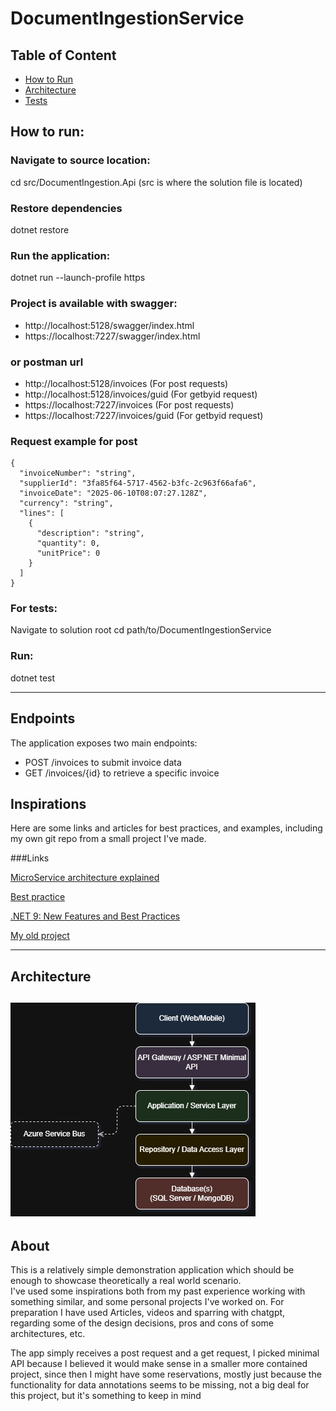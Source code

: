 # DocumentIngestionService

## Table of Content
- [How to Run](#how-to-run)
- [Architecture](#architecture)
- [Tests](#tests)

## How to run: 

### Navigate to source location:
cd src/DocumentIngestion.Api (src is where the solution file is located)

### Restore dependencies 
dotnet restore

### Run the application:
dotnet run --launch-profile https 

### Project is available with swagger:
* http://localhost:5128/swagger/index.html
* https://localhost:7227/swagger/index.html

### or postman url
* http://localhost:5128/invoices  (For post requests)
* http://localhost:5128/invoices/guid (For getbyid request)
* https://localhost:7227/invoices (For post requests)
* https://localhost:7227/invoices/guid (For getbyid request)

### Request example for post

```
{
  "invoiceNumber": "string",
  "supplierId": "3fa85f64-5717-4562-b3fc-2c963f66afa6",
  "invoiceDate": "2025-06-10T08:07:27.128Z",
  "currency": "string",
  "lines": [
    {
      "description": "string",
      "quantity": 0,
      "unitPrice": 0
    }
  ]
}
```

### For tests:
Navigate to solution root
cd path/to/DocumentIngestionService

### Run:
dotnet test

---

## Endpoints
The application exposes two main endpoints:
* POST /invoices to submit invoice data
* GET /invoices/{id} to retrieve a specific invoice

## Inspirations

Here are some links and articles for best practices, and examples, including my own git repo from a small project I've made.

###Links

[MicroService architecture explained](https://vfunction.com/blog/net-microservices-architecture/)

[Best practice](https://medium.com/%40xperturesolutions/best-practices-for-microservices-in-net-cc3005803005)

[.NET 9: New Features and Best Practices](https://dev.to/leandroveiga/enhanced-microservices-support-in-net-9-new-features-and-best-practices-1ci2#:~:text=Conclusion-,.,%2C%20secure%2C%20and%20resilient%20microservices.)

[My old project](https://github.com/kan-1337/MicroServices)

---

## Architecture
![Architecture Diagram](https://github.com/kan-1337/DocumentIngestionService/blob/master/DocumentIngestionArchitectureDiagram.jpg)
---

## About
This is a relatively simple demonstration application which should be enough to showcase theoretically a real world scenario.  
I've used some inspirations both from my past experience working with something similar, and some personal projects I've worked on. 
For preparation I have used Articles, videos and sparring with chatgpt, regarding some of the design decisions, pros and cons of some architectures, etc.

The app simply receives a post request and a get request, I picked minimal API because I believed it would make sense in a smaller more contained project, since then
I might have some reservations, mostly just because the functionality for data annotations seems to be missing, not a big deal for this project, but it's something to keep in mind
